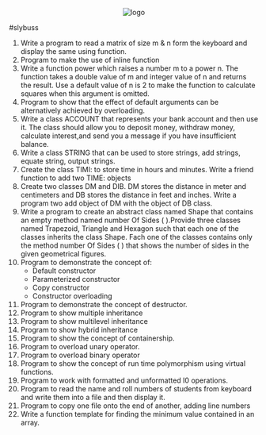 <p align="center">
  <img src="https://media.istockphoto.com/vectors/object-oriented-programming-acronym-vector-id1334767635?b=1&k=20&m=1334767635&s=170667a&w=0&h=igunMQJqAHVKXhL7VLaxcF3td_jcsbDxkvEo7J4_f68=" alt="logo"/>
</p>

#slybuss 

   <ol>
      <li>
        Write a program to read a matrix of size m & n form the keyboard and
        display the same using function.
      </li>
      <li>Program to make the use of inline function</li>
      <li>
        Write a function power which raises a number m to a power n. The
        function takes a double value of m and integer value of n and returns
        the result. Use a default value of n is 2 to make the function to
        calculate squares when this argument is omitted.
      </li>
      <li>
        Program to show that the effect of default arguments can be
        alternatively achieved by overloading.
      </li>
      <li>
        Write a class ACCOUNT that represents your bank account and then use it.
        The class should allow you to deposit money, withdraw money, calculate
        interest,and send you a message if you have insufficient balance.
      </li>
      <li>
        Write a class STRING that can be used to store strings, add strings,
        equate string, output strings.
      </li>
      <li>
        Create the class TIMI: to store time in hours and minutes. Write a
        friend function to add two TIME: objects
      </li>
      <li>
        Create two classes DM and DIB. DM stores the distance in meter and
        centimeters and DB stores the distance in feet and inches. Write a
        program two add object of DM with the object of DB class.
      </li>
      <li>
        Write a program to create an abstract class named Shape that contains an
        empty method named number Of Sides ( ).Provide three classes named
        Trapezoid, Triangle and Hexagon such that each one of the classes
        inherits the class Shape. Fach one of the classes contains only the
        method number Of Sides ( ) that shows the number of sides in the given
        geometrical figures.
      </li>
      <li>
        Program to demonstrate the concept of:
        <ul>
          <li>Default constructor</li>
          <li>Parameterized constructor</li>
          <li>Copy constructor</li>
          <li>Constructor overloading</li>
        </ul>
      </li>
      <li>Program to demonstrate the concept of destructor.</li>
      <li>Program to show multiple inheritance</li>
      <li>Program to show multilevel inheritance</li>
      <li>Program to show hybrid inheritance</li>
      <li>Program to show the concept of containership.</li>
      <li>Program to overload unary operator.</li>
      <li>Program to overload binary operator</li>
      <li>
        Program to show the concept of run time polymorphism using virtual
        functions.
      </li>
      <li>Program to work with formatted and unformatted I0 operations.</li>
      <li>
        Program to read the name and roll numbers of students from keyboard and
        write them into a file and then display it.
      </li>
      <li>
        Program to copy one file onto the end of another, adding line numbers
      </li>
      <li>
        Write a function template for finding the minimum value contained in an
        array.
      </li>
    </ol>
